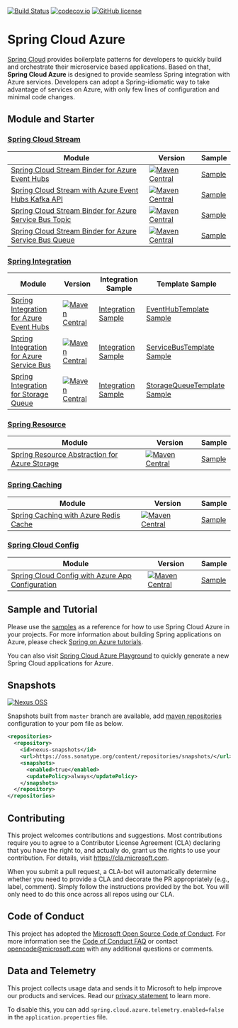 [![Build Status](https://travis-ci.com/Microsoft/spring-cloud-azure.svg?branch=master)](https://travis-ci.com/Microsoft/spring-cloud-azure)
[![codecov.io](https://codecov.io/gh/Microsoft/spring-cloud-azure/coverage.svg?branch=master)](https://codecov.io/gh/Microsoft/spring-cloud-azure?branch=master)
[![GitHub license](https://img.shields.io/github/license/mashape/apistatus.svg)](https://github.com/Microsoft/spring-cloud-azure/blob/master/LICENCE)

# Spring Cloud Azure

[Spring Cloud](http://projects.spring.io/spring-cloud/) provides boilerplate patterns for developers to quickly build and orchestrate their microservice based applications. Based on that, **Spring Cloud Azure** is designed to provide seamless Spring integration with Azure services. Developers can adopt a Spring-idiomatic way to take advantage of services on Azure, with only few lines of configuration and minimal code changes. 

## Module and Starter

### [Spring Cloud Stream](https://cloud.spring.io/spring-cloud-stream/)
Module | Version | Sample
------ |--- | ---
[Spring Cloud Stream Binder for Azure Event Hubs](spring-cloud-azure-stream-binder/spring-cloud-azure-eventhubs-stream-binder/) | [![Maven Central](https://img.shields.io/maven-central/v/com.microsoft.azure/spring-cloud-azure-eventhubs-stream-binder.svg)](https://search.maven.org/#search%7Cga%7C1%7Ca%3A%22spring-cloud-azure-eventhubs-stream-binder%22) |[Sample](https://github.com/Microsoft/spring-cloud-azure/tree/release/1.1.0.RC4/spring-cloud-azure-samples/eventhubs-binder-sample)
[Spring Cloud Stream with Azure Event Hubs Kafka API](spring-cloud-azure-samples/eventhubs-kafka-sample/) | [![Maven Central](https://img.shields.io/maven-central/v/com.microsoft.azure/spring-cloud-starter-azure-eventhubs-kafka.svg)](https://search.maven.org/#search%7Cga%7C1%7Ca%3A%22spring-cloud-starter-azure-eventhubs-kafka%22)|[Sample](https://github.com/Microsoft/spring-cloud-azure/tree/release/1.1.0.RC4/spring-cloud-azure-samples/eventhubs-kafka-sample)
[Spring Cloud Stream Binder for Azure Service Bus Topic](spring-cloud-azure-stream-binder/spring-cloud-azure-servicebus-topic-stream-binder/) | [![Maven Central](https://img.shields.io/maven-central/v/com.microsoft.azure/spring-cloud-azure-servicebus-topic-stream-binder.svg)](https://search.maven.org/#search%7Cga%7C1%7Ca%3A%22spring-cloud-azure-servicebus-topic-stream-binder%22) | [Sample](https://github.com/Microsoft/spring-cloud-azure/tree/release/1.1.0.RC4/spring-cloud-azure-samples/servicebus-topic-binder-sample)
[Spring Cloud Stream Binder for Azure Service Bus Queue](spring-cloud-azure-stream-binder/spring-cloud-azure-servicebus-queue-stream-binder/) | [![Maven Central](https://img.shields.io/maven-central/v/com.microsoft.azure/spring-cloud-azure-servicebus-queue-stream-binder.svg)](https://search.maven.org/#search%7Cga%7C1%7Ca%3A%22spring-cloud-azure-servicebus-queue-stream-binder%22) | [Sample](https://github.com/Microsoft/spring-cloud-azure/tree/release/1.1.0.RC4/spring-cloud-azure-samples/servicebus-queue-binder-sample)

### [Spring Integration](https://spring.io/projects/spring-integration)
Module | Version | Integration Sample | Template Sample
------|--- | --- | ----
[Spring Integration for Azure Event Hubs](spring-integration-azure/spring-integration-eventhubs) | [![Maven Central](https://img.shields.io/maven-central/v/com.microsoft.azure/spring-cloud-starter-azure-eventhubs.svg)](https://search.maven.org/#search%7Cga%7C1%7Ca%3A%22spring-cloud-starter-azure-eventhubs%22) | [Integration Sample](https://github.com/Microsoft/spring-cloud-azure/tree/release/1.1.0.RC4/spring-cloud-azure-samples/eventhubs-integration-sample) | [EventHubTemplate Sample](https://github.com/Microsoft/spring-cloud-azure/tree/release/1.1.0.RC4/spring-cloud-azure-samples/eventhub-operation-sample)
[Spring Integration for Azure Service Bus](spring-integration-azure/spring-integration-servicebus) | [![Maven Central](https://img.shields.io/maven-central/v/com.microsoft.azure/spring-cloud-starter-azure-servicebus.svg)](https://search.maven.org/#search%7Cga%7C1%7Ca%3A%22spring-cloud-starter-azure-servicebus%22)| [Integration Sample](https://github.com/Microsoft/spring-cloud-azure/tree/release/1.1.0.RC4/spring-cloud-azure-samples/servicebus-integration-sample) | [ServiceBusTemplate Sample](https://github.com/Microsoft/spring-cloud-azure/tree/release/1.1.0.RC4/spring-cloud-azure-samples/servicebus-operation-sample)
[Spring Integration for Storage Queue](spring-integration-azure/spring-integration-storage-queue) | [![Maven Central](https://img.shields.io/maven-central/v/com.microsoft.azure/spring-cloud-starter-azure-storage-queue.svg)](https://search.maven.org/#search%7Cga%7C1%7Ca%3A%22spring-cloud-starter-azure-storage-queue%22)| [Integration Sample](https://github.com/Microsoft/spring-cloud-azure/tree/release/1.1.0.RC4/spring-cloud-azure-samples/storage-queue-integration-sample) | [StorageQueueTemplate Sample](https://github.com/Microsoft/spring-cloud-azure/tree/release/1.1.0.RC4/spring-cloud-azure-samples/storage-queue-operation-sample)

### [Spring Resource](https://docs.spring.io/spring/docs/current/spring-framework-reference/core.html#resources)

Module | Version | Sample
-------|--- | ---
[Spring Resource Abstraction for Azure Storage](spring-cloud-azure-storage/) | [![Maven Central](https://img.shields.io/maven-central/v/com.microsoft.azure/spring-starter-azure-storage.svg)](https://search.maven.org/#search%7Cga%7C1%7Ca%3A%22spring-starter-azure-storage%22) | [Sample](https://github.com/Microsoft/spring-cloud-azure/tree/release/1.1.0.RC4/spring-cloud-azure-samples/storage-sample)

### [Spring Caching](https://docs.spring.io/spring-boot/docs/current/reference/html/boot-features-caching.html)

Module | Version | Sample
-------|--- | ---
[Spring Caching with Azure Redis Cache](spring-cloud-azure-samples/spring-cloud-azure-cache-sample) | [![Maven Central](https://img.shields.io/maven-central/v/com.microsoft.azure/spring-starter-azure-cache.svg)](https://search.maven.org/#search%7Cga%7C1%7Ca%3A%22spring-starter-azure-cache%22) | [Sample](https://github.com/Microsoft/spring-cloud-azure/tree/release/1.1.0.RC4/spring-cloud-azure-samples/cache-sample)

### [Spring Cloud Config](https://cloud.spring.io/spring-cloud-static/spring-cloud.html#customizing-bootstrap-property-sources)

Module | Version | Sample
-------|--- | ---
[Spring Cloud Config with Azure App Configuration](spring-cloud-azure-samples/azure-appconfiguration-sample) | [![Maven Central](https://img.shields.io/maven-central/v/com.microsoft.azure/spring-cloud-starter-azure-appconfiguration-config.svg)](https://search.maven.org/#search%7Cga%7C1%7Ca%3A%22spring-cloud-starter-azure-appconfiguration-config%22) | [Sample](https://github.com/Microsoft/spring-cloud-azure/tree/release/1.1.0.M1/spring-cloud-azure-samples/azure-appconfiguration-sample)

## Sample and Tutorial 

Please use the [samples](spring-cloud-azure-samples/) as a reference for how to use Spring Cloud Azure in your projects. For more information about building Spring applications on Azure, please check [Spring on Azure tutorials](https://docs.microsoft.com/en-us/java/azure/spring-framework/?view=azure-java-stable). 

You can also visit [Spring Cloud Azure Playground](https://aka.ms/springcloud) to quickly generate a new Spring Cloud applications for Azure.


## Snapshots
[![Nexus OSS](https://img.shields.io/nexus/snapshots/https/oss.sonatype.org/com.microsoft.azure/spring-cloud-azure-autoconfigure.svg)](https://oss.sonatype.org/content/repositories/snapshots/com/microsoft/azure/spring-cloud-azure-dependencies/)

Snapshots built from `master` branch are available, add [maven repositories](https://maven.apache.org/settings.html#Repositories) configuration to your pom file as below. 
```xml
<repositories>
  <repository>
    <id>nexus-snapshots</id>
    <url>https://oss.sonatype.org/content/repositories/snapshots/</url>
    <snapshots>
      <enabled>true</enabled>
      <updatePolicy>always</updatePolicy>
    </snapshots>
  </repository>
</repositories>
```

## Contributing

This project welcomes contributions and suggestions.  Most contributions require you to agree to a
Contributor License Agreement (CLA) declaring that you have the right to, and actually do, grant us
the rights to use your contribution. For details, visit https://cla.microsoft.com.

When you submit a pull request, a CLA-bot will automatically determine whether you need to provide
a CLA and decorate the PR appropriately (e.g., label, comment). Simply follow the instructions
provided by the bot. You will only need to do this once across all repos using our CLA.

## Code of Conduct 

This project has adopted the [Microsoft Open Source Code of Conduct](https://opensource.microsoft.com/codeofconduct/). For more information see the [Code of Conduct FAQ](https://opensource.microsoft.com/codeofconduct/faq/) or contact [opencode@microsoft.com](mailto:opencode@microsoft.com) with any additional questions or comments.

## Data and Telemetry 

This project collects usage data and sends it to Microsoft to help improve our products and services. Read our [privacy statement](https://privacy.microsoft.com/en-us/privacystatement) to learn more. 

To disable this, you can add `spring.cloud.azure.telemetry.enabled=false` in the `application.properties` file. 
